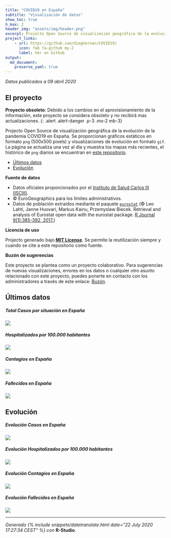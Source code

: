 ```yaml
---
title: "COVID19 en España"
subtitle: "Visualización de datos"
show_toc: true
h_max: 2
header_img: "assets/img/header.png"
excerpt: Projecto Open Source de visualización geográfica de la evolución de la pandemia COVID19 en España
project_links:
    - url: https://github.com/dieghernan/COVID19/
      icon: fab fa-github my-2
      label: Ver en Github
output: 
  md_document:
    preserve_yaml: true
---
```


*Datos publicados a 09 abril 2020*

El proyecto
-----------

**Proyecto obsoleto**: Debido a los cambios en el aprovisionamiento de
la información, este proyecto se considera obsoleto y no recibirá mas
actualizaciones. 
{: .alert .alert-danger .p-3 .mx-2 mb-3}

Projecto Open Source de visualización geográfica de la evolución de la
pandemia COVID19 en España. Se proporcionan gráficos estáticos en
formato `png` (500x500 pixels) y visualizaciones de evolución en formato
`gif`. La página se actualiza una vez al día y muestra los mapas más
recientes, el histórico de `png` diarios se encuentran en [este
repositorio](https://github.com/dieghernan/COVID19/tree/master/assets/png).

-   [Últimos datos](#últimos-datos)
-   [Evolución](#evolución)

**Fuente de datos**

-   Datos oficiales proporcionados por el [Instituto de Salud Carlos III
    (ISCIII)](https://covid19.isciii.es/).
-   © EuroGeographics para los límites administrativos.
-   Datos de población extraídos mediante el paquete
    [`eurostat`](http://ropengov.github.io/eurostat) (© Leo Lahti, Janne
    Huovari, Markus Kainu, Przemyslaw Biecek. Retrieval and analysis of
    Eurostat open data with the eurostat package. [R Journal
    9(1):385-392, 2017.](https://journal.r-project.org/archive/2017/RJ-2017-019/index.html))

**Licencia de uso**

Projecto generado bajo [**MIT License**](https://github.com/dieghernan/COVID19/blob/master/LICENSE). Se permite la
reutilización siempre y cuando se cite a este repositorio como fuente.

**Buzón de sugerencias**

Este proyecto se plantea como un proyecto colaborativo. Para sugerencias
de nuevas visualizaciones, errores en los datos o cualquier otro asunto
relacionado con este proyecto, puedes ponerte en contacto con los
administradores a través de este enlace:
[Buzón](https://github.com/dieghernan/COVID19/issues/new/choose).

Últimos datos
-------------

##### Total Casos por situación en España

![](./assets/CasosAct.png)

##### Hospitalizados por 100.000 habitantes

![](./assets/RatioHospAct.png)

##### Contagios en España

![](./assets/ContagiosAct.png)

##### Fallecidos en España

![](./assets/FallecidosAct.png)

Evolución
---------

##### Evolución Casos en España

![](./assets/Casos.gif)

##### Evolución Hospitalizados por 100.000 habitantes

![](./assets/RatioHosp.gif)

##### Evolución Contagios en España

![](./assets/Contagios.gif)

##### Evolución Fallecidos en España

![](./assets/Fallecidos.gif)

------------------------------------------------------------------------

*Generado {% include snippets/datetranslate.html  date="22 July 2020
17:27:34 CEST" %} con* **R-Studio**.

